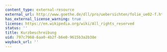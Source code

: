 ```yaml
---
content_type: external-resource
external_url: http://www.goethe.de/dll/pro/uebersichten/folie_ue02-f.html
has_external_license_warning: true
license: https://en.wikipedia.org/wiki/All_rights_reserved
status: ''
title: Kurzbeschreibung
uid: 797c7968-6aa0-4b2f-b6e0-9615b3a2b38e
wayback_url: ''
---
```

